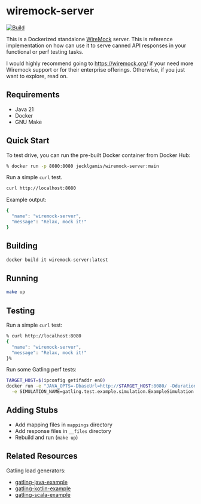 # wiremock-server

[![Build](https://github.com/jecklgamis/wiremock-server/actions/workflows/build.yml/badge.svg)](https://github.com/jecklgamis/wiremock-server/actions/workflows/build.yml)

This is a Dockerized standalone [WireMock](http://wiremock.org/) server. This is reference implementation on how can use
it to serve canned API responses in your functional or perf testing tasks.

I would highly recommend going to https://wiremock.org/ if your need more Wiremock support or for their enterprise
offerings. Otherwise, if you just want to explore, read on.

## Requirements

* Java 21
* Docker
* GNU Make

## Quick Start
To test drive, you can run the pre-built Docker container from Docker Hub:
```bash
% docker run -p 8080:8080 jecklgamis/wiremock-server:main
````
Run a simple `curl` test.
```bash
curl http://localhost:8080
```
Example output:
```bash
{
  "name": "wiremock-server",
  "message": "Relax, mock it!"
}
```

## Building

```bash
docker build it wiremock-server:latest
```

## Running

```bash
make up
```

## Testing

Run a simple `curl` test:

```bash
% curl http://localhost:8080
{
  "name": "wiremock-server",
  "message": "Relax, mock it!"
}%
```

Run some Gatling perf tests:

```bash
TARGET_HOST=$(ipconfig getifaddr en0)
docker run -e "JAVA_OPTS=-DbaseUrl=http://$TARGET_HOST:8080/ -DdurationMin=1 -DrequestPerSecond=10" \
  -e SIMULATION_NAME=gatling.test.example.simulation.ExampleSimulation jecklgamis/gatling-java-example:main
```

## Adding Stubs

- Add mapping files in `mappings` directory
- Add response files in `__files` directory
- Rebuild and run (`make up`)

## Related Resources

Gatling load generators:

* [gatling-java-example](https://github.com/jecklgamis/gatling-java-example)
* [gatling-kotlin-example](https://github.com/jecklgamis/gatling-kotlin-example)
* [gatling-scala-example](https://github.com/jecklgamis/gatling-scala-example)

